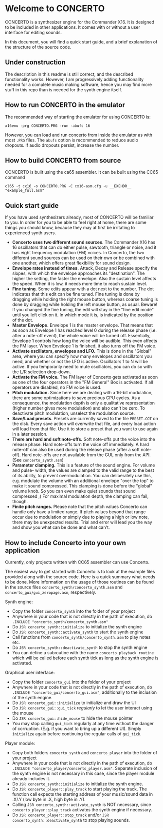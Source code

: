 # Welcome to CONCERTO

CONCERTO is a synthesizer engine for the Commander X16. It is designed to be
included in other applications. It comes with or without a user interface for
editing sounds.

In this document, you will find a quick start guide, and a brief explanation of
the structure of the source code.

## Under construction

The description in this readme is still correct, and the described functionality works.
However, I am progressively adding functionality needed for a complete music making software,
hence you may find more stuff in this repo than is needed for the synth engine itself.


## How to run CONCERTO in the emulator

The recommended way of starting the emulator for using CONCERTO is:

```shell
x16emu -prg CONCERTO.PRG -run -abufs 16
```

However, you can load and run concerto from inside the emulator as with most
```.PRG``` files. The ```abufs``` option is recommended to reduce audio dropouts.
If audio dropouts persist, increase the number.

## How to build CONCERTO from source

CONCERTO is built using the ca65 assembler. It can be built using the CC65 command

```shell
cl65 -t cx16 -o CONCERTO.PRG -C cx16-asm.cfg -u __EXEHDR__ "example_full.asm"
```

## Quick start guide

If you have used synthesizers already, most of CONCERTO will be familiar to you.
In order for you to be able to feel right at home, there are some things you should
know, because they may at first be irritating to experienced synth users.

* **Concerto uses two different sound sources.** The Commander X16 has 16
  oscillators that can do either pulse, sawtooth, triangle or noise, and it has
  eight frequency modulation (FM) voices. In Concerto, the two different sound
  sources can be used on their own or be combined with one another, which offers
  great flexibility for sound design.
* **Envelope rates instead of times.** Attack, Decay and Release specify the slopes,
  with which the envelope approaches its "destination". The higher the setting,
  the faster the envelope. Also the sustain level affects the speed. When it is
  low, it needs more time to reach sustain level.
* **Fine tuning.** Some edits appear with a dot next to the number.
  The dot indicates that this edit can be fine tuned. Fine tuning is done
  by dragging while holding the right mouse button, whereas coarse tuning
  is done by dragging while holding the left mouse button, as usual.
  Beware! If you changed the fine tuning, the edit will stay in the "fine edit
  mode" until you left click on it. In which mode it is, is indicated by the
  position of the dot.
* **Master Envelope.** Envelope 1 is the master envelope. That means that as soon as
  Envelope 1 has reached level 0 during the release phase (i.e. after a note-off
  event), the whole voice will be turned off. Essentially, Envelope 1 controls
  how long the voice will be audible.
  This even affects the FM layer. When Envelope 1 is finished, it also turns off
  the FM voice.
* **Activate oscillators, envelopes and LFO.** This is done in the "Global" area,
  where you can specify how many envelopes and oscillators you need, and whether
  or not the LFO is active. Oscillators 1 to N will be active. If you temporarily
  need to mute oscillators, you can do so with the L/R selection drop-down.
* **Activate the FM voice.** The FM layer of Concerto gets activated as soon as
  one of the four operators in the "FM General" Box is activated. If all operators
  are disabled, no FM voice is used.
* **Pitch modulation.** Since here we are dealing with a 16-bit modulation, there are
  some optimizations to save precious CPU cycles. As a consequence, the modulation
  depth is only a qualitative representation (higher number gives more modulation)
  and also can't be zero. To deactivate pitch modulation, unselect the modulation
  source.
* **Save/Load presets.** Presets are currently saved to the file ```PRESET.COT```
  on the disk. Every save action will overwrite that file, and every load action
  will load from that file. Use it to store a preset that you want to use again
  in a later session.
* **There are hard and soft note-offs.** Soft note-offs put the voice into the release
  phase. Hard note-offs turn the voice off immediately. A hard note-off can also
  be used during the release phase (after a soft note-off). Hard note-offs are not
  available from the GUI, only from the API. (See ```concerto_synth.asm```)
* **Parameter clamping.** This is a feature of the sound engine. For volume and pulse-
  width, the values are clamped to the valid range to the best of its ability, to
  prevent overmodulation. You can deliberately use this, e.g. modulate the volume
  with an additional envelope "over the top" to make it sound compressed.
  This clamping is done before the "global" volume knob. So you can even make
  quiet sounds that sound compressed ;)
  For maximal modulation depth, the clamping can fail, though.
* **Finite pitch ranges.** Please note that the pitch values Concerto can handle
  only have a limited range. If pitch values beyond that range occur due to
  modulation or simply due to playing a high or low note, there may be unexpected
  results. Trial and error will lead you the way and show you what can be done and
  what can't.


## How to include Concerto into your own application

Currently, only projects written with CC65 assembler can use Concerto.

The easiest way to get started with Concerto is to look at the example files
provided along with the source code. Here is a quick summary what needs to be
done. More information on the usage of those routines can be found in the
source files ```concerto_synth/concerto_synth.asm``` and
```concerto_gui/gui_zeropage.asm```, respectively.

Synth engine:
* Copy the folder ```concerto_synth``` into the folder of your project
* Anywhere in your code that is not directly in the path of execution, do
  ```.INCLUDE "concerto_synth/concerto_synth.asm"```
* Do ```JSR concerto_synth::initialize``` to initialize the synth engine
* Do ```JSR concerto_synth::activate_synth``` to start the synth engine
* Call functions from ```concerto_synth/concerto_synth.asm``` to play notes
  etc.
* Do ```JSR concerto_synth::deactivate_synth``` to stop the synth engine
* You can define a subroutine with the name ```concerto_playback_routine```
  which will be called before each synth tick as long as the synth engine is
  activated.

Graphical user interface:
* Copy the folder ```concerto_gui``` into the folder of your project
* Anywhere in your code that is not directly in the path of execution, do
  ```.INCLUDE "concerto_gui/concerto_gui.asm"```, additionally to the
  inclusion of the synth engine.
* Do ```JSR concerto_gui::initialize``` to initialize and draw the UI
* Do ```JSR concerto_gui::gui_tick``` *regularly* to let the user interact
  using the mouse
* Do ```JSR concerto_gui::hide_mouse``` to hide the mouse pointer
* You may stop calling ```gui_tick``` regularly at any time without the danger
  of corruption. (E.g. if you want to bring up a different UI). Simply
  ```initialize``` again before continuing the regular calls of ```gui_tick```.

Player module:
* Copy both folders ```concerto_synth``` and ```concerto_player``` into the
  folder of your project
* Anywhere in your code that is not directly in the path of execution, do
  ```.INCLUDE "concerto_player/concerto_player.asm"```. Separate inclusion of
  the synth engine is not necessary in this case, since the player module
  already includes it.
* Do ```JSR concerto_synth::initialize``` to initialize the synth engine.
* Do ```JSR concerto_player::play_track``` to start playing the track.
  The function call expects the starting address of your music/sound data
  in .X/.Y (low byte in .X, high byte in .Y).
* Calling ```JSR concerto_synth::activate_synth``` is NOT necessary, since
  ```concerto_player::play_track``` activates the synth engine if necessary.
* Do ```JSR concerto_player::stop_track``` and/or 
  ```JSR concerto_synth::deactivate_synth``` to stop playing sounds.
